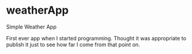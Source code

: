 # weatherApp
Simple Weather App

First ever app when I started programming. Thought it was appropriate to publish it just to see how far I come from that point on.
